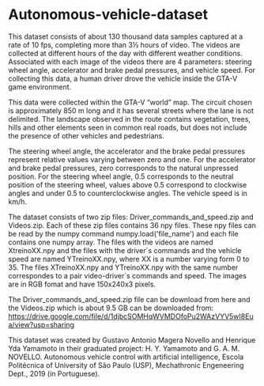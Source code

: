 # Autonomous-vehicle-dataset

This dataset consists of about 130 thousand data samples captured at a rate of 10 fps, completing more than 3½ hours of video. The videos are collected at different hours of the day with different weather conditions. Associated with each image of the videos there are 4 parameters: steering wheel angle, accelerator and brake pedal pressures, and vehicle speed. For collecting this data, a human driver drove the vehicle inside the GTA-V game environment. 

This data were collected within the GTA-V “world” map. The circuit chosen is approximately 850 m long and it has several streets where the lane is not delimited. The landscape observed in the route contains vegetation, trees, hills and other elements seen in common real roads, but does not include the presence of other vehicles and pedestrians.

The steering wheel angle, the accelerator and the brake pedal pressures represent relative values varying between zero and one. For the accelerator and brake pedal pressures, zero corresponds to the natural unpressed position. For the steering wheel angle, 0.5 corresponds to the neutral position of the steering wheel, values above 0.5 correspond to clockwise angles and under 0.5 to counterclockwise angles. The vehicle speed is in km/h.

The dataset consists of two zip files: Driver_commands_and_speed.zip and Videos.zip. Each of these zip files contains 36 npy files. These npy files can be read by the numpy command numpy.load('file_name') and each file contains one numpy array. The files with the videos are named XtreinoXX.npy and the files with the driver´s commands and the vehicle speed are named YTreinoXX.npy, where XX is a number varying form 0 to 35. The files XTreinoXX.npy and YTreinoXX.npy with the same number correspondes to a pair video-driver´s commands and speed. The images are in RGB fomat and have 150x240x3 pixels.

The Driver_commands_and_speed.zip file can be download from here and the Videos.zip which is about 9.5 GB can be downloaded from: https://drive.google.com/file/d/1djbcSOMHqWVMDOfoPu2WAzVYV5wI8Eua/view?usp=sharing

This dataset was created by Gustavo Antonio Magera Novello and Henrique Yda Yamamoto in their graduated project: H. Y. Yamamoto and G. A. M. NOVELLO. Autonomous vehicle control with artificial intelligence, Escola Politécnica of University of São Paulo (USP), Mechathronic Engeneering Dept., 2019 (in Portuguese). 
